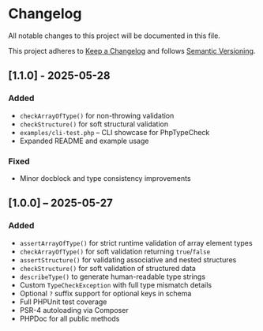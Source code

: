 # Changelog

All notable changes to this project will be documented in this file.

This project adheres to [Keep a Changelog](https://keepachangelog.com/en/1.0.0/)
and follows [Semantic Versioning](https://semver.org/).

## [1.1.0] - 2025-05-28
### Added
- `checkArrayOfType()` for non-throwing validation
- `checkStructure()` for soft structural validation
- `examples/cli-test.php` – CLI showcase for PhpTypeCheck
- Expanded README and example usage

### Fixed
- Minor docblock and type consistency improvements


## [1.0.0] – 2025-05-27
### Added
- `assertArrayOfType()` for strict runtime validation of array element types
- `checkArrayOfType()` for soft validation returning `true`/`false`
- `assertStructure()` for validating associative and nested structures
- `checkStructure()` for soft validation of structured data
- `describeType()` to generate human-readable type strings
- Custom `TypeCheckException` with full type mismatch details
- Optional `?` suffix support for optional keys in schema
- Full PHPUnit test coverage
- PSR-4 autoloading via Composer
- PHPDoc for all public methods

